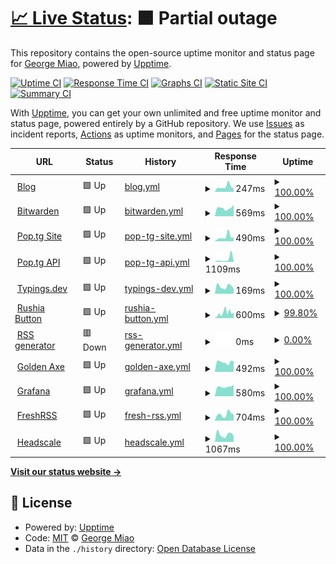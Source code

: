 # [📈 Live Status](https://status.miao.dev): <!--live status--> **🟧 Partial outage**

This repository contains the open-source uptime monitor and status page for [George Miao](miao.dev), powered by [Upptime](https://github.com/upptime/upptime).

[![Uptime CI](https://github.com/George-Miao/upptime/workflows/Uptime%20CI/badge.svg)](https://github.com/George-Miao/upptime/actions?query=workflow%3A%22Uptime+CI%22)
[![Response Time CI](https://github.com/George-Miao/upptime/workflows/Response%20Time%20CI/badge.svg)](https://github.com/George-Miao/upptime/actions?query=workflow%3A%22Response+Time+CI%22)
[![Graphs CI](https://github.com/George-Miao/upptime/workflows/Graphs%20CI/badge.svg)](https://github.com/George-Miao/upptime/actions?query=workflow%3A%22Graphs+CI%22)
[![Static Site CI](https://github.com/George-Miao/upptime/workflows/Static%20Site%20CI/badge.svg)](https://github.com/George-Miao/upptime/actions?query=workflow%3A%22Static+Site+CI%22)
[![Summary CI](https://github.com/George-Miao/upptime/workflows/Summary%20CI/badge.svg)](https://github.com/George-Miao/upptime/actions?query=workflow%3A%22Summary+CI%22)

With [Upptime](https://upptime.js.org), you can get your own unlimited and free uptime monitor and status page, powered entirely by a GitHub repository. We use [Issues](https://github.com/George-Miao/upptime/issues) as incident reports, [Actions](https://github.com/George-Miao/upptime/actions) as uptime monitors, and [Pages](https://status.miao.dev) for the status page.

<!--start: status pages-->
<!-- This summary is generated by Upptime (https://github.com/upptime/upptime) -->
<!-- Do not edit this manually, your changes will be overwritten -->
<!-- prettier-ignore -->
| URL | Status | History | Response Time | Uptime |
| --- | ------ | ------- | ------------- | ------ |
| <img alt="" src="https://icons.duckduckgo.com/ip3/miao.dev.ico" height="13"> [Blog](https://miao.dev) | 🟩 Up | [blog.yml](https://github.com/George-Miao/Upptime/commits/HEAD/history/blog.yml) | <details><summary><img alt="Response time graph" src="./graphs/blog/response-time-week.png" height="20"> 247ms</summary><br><a href="https://status.miao.dev/history/blog"><img alt="Response time 216" src="https://img.shields.io/endpoint?url=https%3A%2F%2Fraw.githubusercontent.com%2FGeorge-Miao%2FUpptime%2FHEAD%2Fapi%2Fblog%2Fresponse-time.json"></a><br><a href="https://status.miao.dev/history/blog"><img alt="24-hour response time 282" src="https://img.shields.io/endpoint?url=https%3A%2F%2Fraw.githubusercontent.com%2FGeorge-Miao%2FUpptime%2FHEAD%2Fapi%2Fblog%2Fresponse-time-day.json"></a><br><a href="https://status.miao.dev/history/blog"><img alt="7-day response time 247" src="https://img.shields.io/endpoint?url=https%3A%2F%2Fraw.githubusercontent.com%2FGeorge-Miao%2FUpptime%2FHEAD%2Fapi%2Fblog%2Fresponse-time-week.json"></a><br><a href="https://status.miao.dev/history/blog"><img alt="30-day response time 227" src="https://img.shields.io/endpoint?url=https%3A%2F%2Fraw.githubusercontent.com%2FGeorge-Miao%2FUpptime%2FHEAD%2Fapi%2Fblog%2Fresponse-time-month.json"></a><br><a href="https://status.miao.dev/history/blog"><img alt="1-year response time 204" src="https://img.shields.io/endpoint?url=https%3A%2F%2Fraw.githubusercontent.com%2FGeorge-Miao%2FUpptime%2FHEAD%2Fapi%2Fblog%2Fresponse-time-year.json"></a></details> | <details><summary><a href="https://status.miao.dev/history/blog">100.00%</a></summary><a href="https://status.miao.dev/history/blog"><img alt="All-time uptime 97.96%" src="https://img.shields.io/endpoint?url=https%3A%2F%2Fraw.githubusercontent.com%2FGeorge-Miao%2FUpptime%2FHEAD%2Fapi%2Fblog%2Fuptime.json"></a><br><a href="https://status.miao.dev/history/blog"><img alt="24-hour uptime 100.00%" src="https://img.shields.io/endpoint?url=https%3A%2F%2Fraw.githubusercontent.com%2FGeorge-Miao%2FUpptime%2FHEAD%2Fapi%2Fblog%2Fuptime-day.json"></a><br><a href="https://status.miao.dev/history/blog"><img alt="7-day uptime 100.00%" src="https://img.shields.io/endpoint?url=https%3A%2F%2Fraw.githubusercontent.com%2FGeorge-Miao%2FUpptime%2FHEAD%2Fapi%2Fblog%2Fuptime-week.json"></a><br><a href="https://status.miao.dev/history/blog"><img alt="30-day uptime 100.00%" src="https://img.shields.io/endpoint?url=https%3A%2F%2Fraw.githubusercontent.com%2FGeorge-Miao%2FUpptime%2FHEAD%2Fapi%2Fblog%2Fuptime-month.json"></a><br><a href="https://status.miao.dev/history/blog"><img alt="1-year uptime 99.74%" src="https://img.shields.io/endpoint?url=https%3A%2F%2Fraw.githubusercontent.com%2FGeorge-Miao%2FUpptime%2FHEAD%2Fapi%2Fblog%2Fuptime-year.json"></a></details>
| <img alt="" src="https://icons.duckduckgo.com/ip3/bw.miao.dev.ico" height="13"> [Bitwarden](https://bw.miao.dev) | 🟩 Up | [bitwarden.yml](https://github.com/George-Miao/Upptime/commits/HEAD/history/bitwarden.yml) | <details><summary><img alt="Response time graph" src="./graphs/bitwarden/response-time-week.png" height="20"> 569ms</summary><br><a href="https://status.miao.dev/history/bitwarden"><img alt="Response time 592" src="https://img.shields.io/endpoint?url=https%3A%2F%2Fraw.githubusercontent.com%2FGeorge-Miao%2FUpptime%2FHEAD%2Fapi%2Fbitwarden%2Fresponse-time.json"></a><br><a href="https://status.miao.dev/history/bitwarden"><img alt="24-hour response time 505" src="https://img.shields.io/endpoint?url=https%3A%2F%2Fraw.githubusercontent.com%2FGeorge-Miao%2FUpptime%2FHEAD%2Fapi%2Fbitwarden%2Fresponse-time-day.json"></a><br><a href="https://status.miao.dev/history/bitwarden"><img alt="7-day response time 569" src="https://img.shields.io/endpoint?url=https%3A%2F%2Fraw.githubusercontent.com%2FGeorge-Miao%2FUpptime%2FHEAD%2Fapi%2Fbitwarden%2Fresponse-time-week.json"></a><br><a href="https://status.miao.dev/history/bitwarden"><img alt="30-day response time 563" src="https://img.shields.io/endpoint?url=https%3A%2F%2Fraw.githubusercontent.com%2FGeorge-Miao%2FUpptime%2FHEAD%2Fapi%2Fbitwarden%2Fresponse-time-month.json"></a><br><a href="https://status.miao.dev/history/bitwarden"><img alt="1-year response time 595" src="https://img.shields.io/endpoint?url=https%3A%2F%2Fraw.githubusercontent.com%2FGeorge-Miao%2FUpptime%2FHEAD%2Fapi%2Fbitwarden%2Fresponse-time-year.json"></a></details> | <details><summary><a href="https://status.miao.dev/history/bitwarden">100.00%</a></summary><a href="https://status.miao.dev/history/bitwarden"><img alt="All-time uptime 95.84%" src="https://img.shields.io/endpoint?url=https%3A%2F%2Fraw.githubusercontent.com%2FGeorge-Miao%2FUpptime%2FHEAD%2Fapi%2Fbitwarden%2Fuptime.json"></a><br><a href="https://status.miao.dev/history/bitwarden"><img alt="24-hour uptime 100.00%" src="https://img.shields.io/endpoint?url=https%3A%2F%2Fraw.githubusercontent.com%2FGeorge-Miao%2FUpptime%2FHEAD%2Fapi%2Fbitwarden%2Fuptime-day.json"></a><br><a href="https://status.miao.dev/history/bitwarden"><img alt="7-day uptime 100.00%" src="https://img.shields.io/endpoint?url=https%3A%2F%2Fraw.githubusercontent.com%2FGeorge-Miao%2FUpptime%2FHEAD%2Fapi%2Fbitwarden%2Fuptime-week.json"></a><br><a href="https://status.miao.dev/history/bitwarden"><img alt="30-day uptime 100.00%" src="https://img.shields.io/endpoint?url=https%3A%2F%2Fraw.githubusercontent.com%2FGeorge-Miao%2FUpptime%2FHEAD%2Fapi%2Fbitwarden%2Fuptime-month.json"></a><br><a href="https://status.miao.dev/history/bitwarden"><img alt="1-year uptime 99.69%" src="https://img.shields.io/endpoint?url=https%3A%2F%2Fraw.githubusercontent.com%2FGeorge-Miao%2FUpptime%2FHEAD%2Fapi%2Fbitwarden%2Fuptime-year.json"></a></details>
| <img alt="" src="https://icons.duckduckgo.com/ip3/www.pop.tg.ico" height="13"> [Pop.tg Site](https://www.pop.tg) | 🟩 Up | [pop-tg-site.yml](https://github.com/George-Miao/Upptime/commits/HEAD/history/pop-tg-site.yml) | <details><summary><img alt="Response time graph" src="./graphs/pop-tg-site/response-time-week.png" height="20"> 490ms</summary><br><a href="https://status.miao.dev/history/pop-tg-site"><img alt="Response time 426" src="https://img.shields.io/endpoint?url=https%3A%2F%2Fraw.githubusercontent.com%2FGeorge-Miao%2FUpptime%2FHEAD%2Fapi%2Fpop-tg-site%2Fresponse-time.json"></a><br><a href="https://status.miao.dev/history/pop-tg-site"><img alt="24-hour response time 356" src="https://img.shields.io/endpoint?url=https%3A%2F%2Fraw.githubusercontent.com%2FGeorge-Miao%2FUpptime%2FHEAD%2Fapi%2Fpop-tg-site%2Fresponse-time-day.json"></a><br><a href="https://status.miao.dev/history/pop-tg-site"><img alt="7-day response time 490" src="https://img.shields.io/endpoint?url=https%3A%2F%2Fraw.githubusercontent.com%2FGeorge-Miao%2FUpptime%2FHEAD%2Fapi%2Fpop-tg-site%2Fresponse-time-week.json"></a><br><a href="https://status.miao.dev/history/pop-tg-site"><img alt="30-day response time 392" src="https://img.shields.io/endpoint?url=https%3A%2F%2Fraw.githubusercontent.com%2FGeorge-Miao%2FUpptime%2FHEAD%2Fapi%2Fpop-tg-site%2Fresponse-time-month.json"></a><br><a href="https://status.miao.dev/history/pop-tg-site"><img alt="1-year response time 440" src="https://img.shields.io/endpoint?url=https%3A%2F%2Fraw.githubusercontent.com%2FGeorge-Miao%2FUpptime%2FHEAD%2Fapi%2Fpop-tg-site%2Fresponse-time-year.json"></a></details> | <details><summary><a href="https://status.miao.dev/history/pop-tg-site">100.00%</a></summary><a href="https://status.miao.dev/history/pop-tg-site"><img alt="All-time uptime 99.98%" src="https://img.shields.io/endpoint?url=https%3A%2F%2Fraw.githubusercontent.com%2FGeorge-Miao%2FUpptime%2FHEAD%2Fapi%2Fpop-tg-site%2Fuptime.json"></a><br><a href="https://status.miao.dev/history/pop-tg-site"><img alt="24-hour uptime 100.00%" src="https://img.shields.io/endpoint?url=https%3A%2F%2Fraw.githubusercontent.com%2FGeorge-Miao%2FUpptime%2FHEAD%2Fapi%2Fpop-tg-site%2Fuptime-day.json"></a><br><a href="https://status.miao.dev/history/pop-tg-site"><img alt="7-day uptime 100.00%" src="https://img.shields.io/endpoint?url=https%3A%2F%2Fraw.githubusercontent.com%2FGeorge-Miao%2FUpptime%2FHEAD%2Fapi%2Fpop-tg-site%2Fuptime-week.json"></a><br><a href="https://status.miao.dev/history/pop-tg-site"><img alt="30-day uptime 100.00%" src="https://img.shields.io/endpoint?url=https%3A%2F%2Fraw.githubusercontent.com%2FGeorge-Miao%2FUpptime%2FHEAD%2Fapi%2Fpop-tg-site%2Fuptime-month.json"></a><br><a href="https://status.miao.dev/history/pop-tg-site"><img alt="1-year uptime 99.99%" src="https://img.shields.io/endpoint?url=https%3A%2F%2Fraw.githubusercontent.com%2FGeorge-Miao%2FUpptime%2FHEAD%2Fapi%2Fpop-tg-site%2Fuptime-year.json"></a></details>
| <img alt="" src="https://icons.duckduckgo.com/ip3/pop.tg.ico" height="13"> [Pop.tg API](https://pop.tg/api/v2/get_record) | 🟩 Up | [pop-tg-api.yml](https://github.com/George-Miao/Upptime/commits/HEAD/history/pop-tg-api.yml) | <details><summary><img alt="Response time graph" src="./graphs/pop-tg-api/response-time-week.png" height="20"> 1109ms</summary><br><a href="https://status.miao.dev/history/pop-tg-api"><img alt="Response time 457" src="https://img.shields.io/endpoint?url=https%3A%2F%2Fraw.githubusercontent.com%2FGeorge-Miao%2FUpptime%2FHEAD%2Fapi%2Fpop-tg-api%2Fresponse-time.json"></a><br><a href="https://status.miao.dev/history/pop-tg-api"><img alt="24-hour response time 525" src="https://img.shields.io/endpoint?url=https%3A%2F%2Fraw.githubusercontent.com%2FGeorge-Miao%2FUpptime%2FHEAD%2Fapi%2Fpop-tg-api%2Fresponse-time-day.json"></a><br><a href="https://status.miao.dev/history/pop-tg-api"><img alt="7-day response time 1109" src="https://img.shields.io/endpoint?url=https%3A%2F%2Fraw.githubusercontent.com%2FGeorge-Miao%2FUpptime%2FHEAD%2Fapi%2Fpop-tg-api%2Fresponse-time-week.json"></a><br><a href="https://status.miao.dev/history/pop-tg-api"><img alt="30-day response time 581" src="https://img.shields.io/endpoint?url=https%3A%2F%2Fraw.githubusercontent.com%2FGeorge-Miao%2FUpptime%2FHEAD%2Fapi%2Fpop-tg-api%2Fresponse-time-month.json"></a><br><a href="https://status.miao.dev/history/pop-tg-api"><img alt="1-year response time 463" src="https://img.shields.io/endpoint?url=https%3A%2F%2Fraw.githubusercontent.com%2FGeorge-Miao%2FUpptime%2FHEAD%2Fapi%2Fpop-tg-api%2Fresponse-time-year.json"></a></details> | <details><summary><a href="https://status.miao.dev/history/pop-tg-api">100.00%</a></summary><a href="https://status.miao.dev/history/pop-tg-api"><img alt="All-time uptime 99.99%" src="https://img.shields.io/endpoint?url=https%3A%2F%2Fraw.githubusercontent.com%2FGeorge-Miao%2FUpptime%2FHEAD%2Fapi%2Fpop-tg-api%2Fuptime.json"></a><br><a href="https://status.miao.dev/history/pop-tg-api"><img alt="24-hour uptime 100.00%" src="https://img.shields.io/endpoint?url=https%3A%2F%2Fraw.githubusercontent.com%2FGeorge-Miao%2FUpptime%2FHEAD%2Fapi%2Fpop-tg-api%2Fuptime-day.json"></a><br><a href="https://status.miao.dev/history/pop-tg-api"><img alt="7-day uptime 100.00%" src="https://img.shields.io/endpoint?url=https%3A%2F%2Fraw.githubusercontent.com%2FGeorge-Miao%2FUpptime%2FHEAD%2Fapi%2Fpop-tg-api%2Fuptime-week.json"></a><br><a href="https://status.miao.dev/history/pop-tg-api"><img alt="30-day uptime 100.00%" src="https://img.shields.io/endpoint?url=https%3A%2F%2Fraw.githubusercontent.com%2FGeorge-Miao%2FUpptime%2FHEAD%2Fapi%2Fpop-tg-api%2Fuptime-month.json"></a><br><a href="https://status.miao.dev/history/pop-tg-api"><img alt="1-year uptime 99.99%" src="https://img.shields.io/endpoint?url=https%3A%2F%2Fraw.githubusercontent.com%2FGeorge-Miao%2FUpptime%2FHEAD%2Fapi%2Fpop-tg-api%2Fuptime-year.json"></a></details>
| <img alt="" src="https://icons.duckduckgo.com/ip3/typings.dev.ico" height="13"> [Typings.dev](https://typings.dev) | 🟩 Up | [typings-dev.yml](https://github.com/George-Miao/Upptime/commits/HEAD/history/typings-dev.yml) | <details><summary><img alt="Response time graph" src="./graphs/typings-dev/response-time-week.png" height="20"> 169ms</summary><br><a href="https://status.miao.dev/history/typings-dev"><img alt="Response time 142" src="https://img.shields.io/endpoint?url=https%3A%2F%2Fraw.githubusercontent.com%2FGeorge-Miao%2FUpptime%2FHEAD%2Fapi%2Ftypings-dev%2Fresponse-time.json"></a><br><a href="https://status.miao.dev/history/typings-dev"><img alt="24-hour response time 263" src="https://img.shields.io/endpoint?url=https%3A%2F%2Fraw.githubusercontent.com%2FGeorge-Miao%2FUpptime%2FHEAD%2Fapi%2Ftypings-dev%2Fresponse-time-day.json"></a><br><a href="https://status.miao.dev/history/typings-dev"><img alt="7-day response time 169" src="https://img.shields.io/endpoint?url=https%3A%2F%2Fraw.githubusercontent.com%2FGeorge-Miao%2FUpptime%2FHEAD%2Fapi%2Ftypings-dev%2Fresponse-time-week.json"></a><br><a href="https://status.miao.dev/history/typings-dev"><img alt="30-day response time 156" src="https://img.shields.io/endpoint?url=https%3A%2F%2Fraw.githubusercontent.com%2FGeorge-Miao%2FUpptime%2FHEAD%2Fapi%2Ftypings-dev%2Fresponse-time-month.json"></a><br><a href="https://status.miao.dev/history/typings-dev"><img alt="1-year response time 136" src="https://img.shields.io/endpoint?url=https%3A%2F%2Fraw.githubusercontent.com%2FGeorge-Miao%2FUpptime%2FHEAD%2Fapi%2Ftypings-dev%2Fresponse-time-year.json"></a></details> | <details><summary><a href="https://status.miao.dev/history/typings-dev">100.00%</a></summary><a href="https://status.miao.dev/history/typings-dev"><img alt="All-time uptime 100.00%" src="https://img.shields.io/endpoint?url=https%3A%2F%2Fraw.githubusercontent.com%2FGeorge-Miao%2FUpptime%2FHEAD%2Fapi%2Ftypings-dev%2Fuptime.json"></a><br><a href="https://status.miao.dev/history/typings-dev"><img alt="24-hour uptime 100.00%" src="https://img.shields.io/endpoint?url=https%3A%2F%2Fraw.githubusercontent.com%2FGeorge-Miao%2FUpptime%2FHEAD%2Fapi%2Ftypings-dev%2Fuptime-day.json"></a><br><a href="https://status.miao.dev/history/typings-dev"><img alt="7-day uptime 100.00%" src="https://img.shields.io/endpoint?url=https%3A%2F%2Fraw.githubusercontent.com%2FGeorge-Miao%2FUpptime%2FHEAD%2Fapi%2Ftypings-dev%2Fuptime-week.json"></a><br><a href="https://status.miao.dev/history/typings-dev"><img alt="30-day uptime 100.00%" src="https://img.shields.io/endpoint?url=https%3A%2F%2Fraw.githubusercontent.com%2FGeorge-Miao%2FUpptime%2FHEAD%2Fapi%2Ftypings-dev%2Fuptime-month.json"></a><br><a href="https://status.miao.dev/history/typings-dev"><img alt="1-year uptime 100.00%" src="https://img.shields.io/endpoint?url=https%3A%2F%2Fraw.githubusercontent.com%2FGeorge-Miao%2FUpptime%2FHEAD%2Fapi%2Ftypings-dev%2Fuptime-year.json"></a></details>
| <img alt="" src="https://icons.duckduckgo.com/ip3/rushia.moe.ico" height="13"> [Rushia Button](https://rushia.moe) | 🟩 Up | [rushia-button.yml](https://github.com/George-Miao/Upptime/commits/HEAD/history/rushia-button.yml) | <details><summary><img alt="Response time graph" src="./graphs/rushia-button/response-time-week.png" height="20"> 600ms</summary><br><a href="https://status.miao.dev/history/rushia-button"><img alt="Response time 375" src="https://img.shields.io/endpoint?url=https%3A%2F%2Fraw.githubusercontent.com%2FGeorge-Miao%2FUpptime%2FHEAD%2Fapi%2Frushia-button%2Fresponse-time.json"></a><br><a href="https://status.miao.dev/history/rushia-button"><img alt="24-hour response time 316" src="https://img.shields.io/endpoint?url=https%3A%2F%2Fraw.githubusercontent.com%2FGeorge-Miao%2FUpptime%2FHEAD%2Fapi%2Frushia-button%2Fresponse-time-day.json"></a><br><a href="https://status.miao.dev/history/rushia-button"><img alt="7-day response time 600" src="https://img.shields.io/endpoint?url=https%3A%2F%2Fraw.githubusercontent.com%2FGeorge-Miao%2FUpptime%2FHEAD%2Fapi%2Frushia-button%2Fresponse-time-week.json"></a><br><a href="https://status.miao.dev/history/rushia-button"><img alt="30-day response time 485" src="https://img.shields.io/endpoint?url=https%3A%2F%2Fraw.githubusercontent.com%2FGeorge-Miao%2FUpptime%2FHEAD%2Fapi%2Frushia-button%2Fresponse-time-month.json"></a><br><a href="https://status.miao.dev/history/rushia-button"><img alt="1-year response time 385" src="https://img.shields.io/endpoint?url=https%3A%2F%2Fraw.githubusercontent.com%2FGeorge-Miao%2FUpptime%2FHEAD%2Fapi%2Frushia-button%2Fresponse-time-year.json"></a></details> | <details><summary><a href="https://status.miao.dev/history/rushia-button">99.80%</a></summary><a href="https://status.miao.dev/history/rushia-button"><img alt="All-time uptime 99.98%" src="https://img.shields.io/endpoint?url=https%3A%2F%2Fraw.githubusercontent.com%2FGeorge-Miao%2FUpptime%2FHEAD%2Fapi%2Frushia-button%2Fuptime.json"></a><br><a href="https://status.miao.dev/history/rushia-button"><img alt="24-hour uptime 100.00%" src="https://img.shields.io/endpoint?url=https%3A%2F%2Fraw.githubusercontent.com%2FGeorge-Miao%2FUpptime%2FHEAD%2Fapi%2Frushia-button%2Fuptime-day.json"></a><br><a href="https://status.miao.dev/history/rushia-button"><img alt="7-day uptime 99.80%" src="https://img.shields.io/endpoint?url=https%3A%2F%2Fraw.githubusercontent.com%2FGeorge-Miao%2FUpptime%2FHEAD%2Fapi%2Frushia-button%2Fuptime-week.json"></a><br><a href="https://status.miao.dev/history/rushia-button"><img alt="30-day uptime 99.95%" src="https://img.shields.io/endpoint?url=https%3A%2F%2Fraw.githubusercontent.com%2FGeorge-Miao%2FUpptime%2FHEAD%2Fapi%2Frushia-button%2Fuptime-month.json"></a><br><a href="https://status.miao.dev/history/rushia-button"><img alt="1-year uptime 100.00%" src="https://img.shields.io/endpoint?url=https%3A%2F%2Fraw.githubusercontent.com%2FGeorge-Miao%2FUpptime%2FHEAD%2Fapi%2Frushia-button%2Fuptime-year.json"></a></details>
| <img alt="" src="https://icons.duckduckgo.com/ip3/rss.miao.dev.ico" height="13"> [RSS generator](https://rss.miao.dev/bili/article/123) | 🟥 Down | [rss-generator.yml](https://github.com/George-Miao/Upptime/commits/HEAD/history/rss-generator.yml) | <details><summary><img alt="Response time graph" src="./graphs/rss-generator/response-time-week.png" height="20"> 0ms</summary><br><a href="https://status.miao.dev/history/rss-generator"><img alt="Response time 692" src="https://img.shields.io/endpoint?url=https%3A%2F%2Fraw.githubusercontent.com%2FGeorge-Miao%2FUpptime%2FHEAD%2Fapi%2Frss-generator%2Fresponse-time.json"></a><br><a href="https://status.miao.dev/history/rss-generator"><img alt="24-hour response time 0" src="https://img.shields.io/endpoint?url=https%3A%2F%2Fraw.githubusercontent.com%2FGeorge-Miao%2FUpptime%2FHEAD%2Fapi%2Frss-generator%2Fresponse-time-day.json"></a><br><a href="https://status.miao.dev/history/rss-generator"><img alt="7-day response time 0" src="https://img.shields.io/endpoint?url=https%3A%2F%2Fraw.githubusercontent.com%2FGeorge-Miao%2FUpptime%2FHEAD%2Fapi%2Frss-generator%2Fresponse-time-week.json"></a><br><a href="https://status.miao.dev/history/rss-generator"><img alt="30-day response time 0" src="https://img.shields.io/endpoint?url=https%3A%2F%2Fraw.githubusercontent.com%2FGeorge-Miao%2FUpptime%2FHEAD%2Fapi%2Frss-generator%2Fresponse-time-month.json"></a><br><a href="https://status.miao.dev/history/rss-generator"><img alt="1-year response time 732" src="https://img.shields.io/endpoint?url=https%3A%2F%2Fraw.githubusercontent.com%2FGeorge-Miao%2FUpptime%2FHEAD%2Fapi%2Frss-generator%2Fresponse-time-year.json"></a></details> | <details><summary><a href="https://status.miao.dev/history/rss-generator">0.00%</a></summary><a href="https://status.miao.dev/history/rss-generator"><img alt="All-time uptime 82.85%" src="https://img.shields.io/endpoint?url=https%3A%2F%2Fraw.githubusercontent.com%2FGeorge-Miao%2FUpptime%2FHEAD%2Fapi%2Frss-generator%2Fuptime.json"></a><br><a href="https://status.miao.dev/history/rss-generator"><img alt="24-hour uptime 0.00%" src="https://img.shields.io/endpoint?url=https%3A%2F%2Fraw.githubusercontent.com%2FGeorge-Miao%2FUpptime%2FHEAD%2Fapi%2Frss-generator%2Fuptime-day.json"></a><br><a href="https://status.miao.dev/history/rss-generator"><img alt="7-day uptime 0.00%" src="https://img.shields.io/endpoint?url=https%3A%2F%2Fraw.githubusercontent.com%2FGeorge-Miao%2FUpptime%2FHEAD%2Fapi%2Frss-generator%2Fuptime-week.json"></a><br><a href="https://status.miao.dev/history/rss-generator"><img alt="30-day uptime 0.00%" src="https://img.shields.io/endpoint?url=https%3A%2F%2Fraw.githubusercontent.com%2FGeorge-Miao%2FUpptime%2FHEAD%2Fapi%2Frss-generator%2Fuptime-month.json"></a><br><a href="https://status.miao.dev/history/rss-generator"><img alt="1-year uptime 42.84%" src="https://img.shields.io/endpoint?url=https%3A%2F%2Fraw.githubusercontent.com%2FGeorge-Miao%2FUpptime%2FHEAD%2Fapi%2Frss-generator%2Fuptime-year.json"></a></details>
| <img alt="" src="https://icons.duckduckgo.com/ip3/golden-axe.fly.dev.ico" height="13"> [Golden Axe](https://golden-axe.fly.dev/health) | 🟩 Up | [golden-axe.yml](https://github.com/George-Miao/Upptime/commits/HEAD/history/golden-axe.yml) | <details><summary><img alt="Response time graph" src="./graphs/golden-axe/response-time-week.png" height="20"> 492ms</summary><br><a href="https://status.miao.dev/history/golden-axe"><img alt="Response time 501" src="https://img.shields.io/endpoint?url=https%3A%2F%2Fraw.githubusercontent.com%2FGeorge-Miao%2FUpptime%2FHEAD%2Fapi%2Fgolden-axe%2Fresponse-time.json"></a><br><a href="https://status.miao.dev/history/golden-axe"><img alt="24-hour response time 330" src="https://img.shields.io/endpoint?url=https%3A%2F%2Fraw.githubusercontent.com%2FGeorge-Miao%2FUpptime%2FHEAD%2Fapi%2Fgolden-axe%2Fresponse-time-day.json"></a><br><a href="https://status.miao.dev/history/golden-axe"><img alt="7-day response time 492" src="https://img.shields.io/endpoint?url=https%3A%2F%2Fraw.githubusercontent.com%2FGeorge-Miao%2FUpptime%2FHEAD%2Fapi%2Fgolden-axe%2Fresponse-time-week.json"></a><br><a href="https://status.miao.dev/history/golden-axe"><img alt="30-day response time 480" src="https://img.shields.io/endpoint?url=https%3A%2F%2Fraw.githubusercontent.com%2FGeorge-Miao%2FUpptime%2FHEAD%2Fapi%2Fgolden-axe%2Fresponse-time-month.json"></a><br><a href="https://status.miao.dev/history/golden-axe"><img alt="1-year response time 512" src="https://img.shields.io/endpoint?url=https%3A%2F%2Fraw.githubusercontent.com%2FGeorge-Miao%2FUpptime%2FHEAD%2Fapi%2Fgolden-axe%2Fresponse-time-year.json"></a></details> | <details><summary><a href="https://status.miao.dev/history/golden-axe">100.00%</a></summary><a href="https://status.miao.dev/history/golden-axe"><img alt="All-time uptime 99.83%" src="https://img.shields.io/endpoint?url=https%3A%2F%2Fraw.githubusercontent.com%2FGeorge-Miao%2FUpptime%2FHEAD%2Fapi%2Fgolden-axe%2Fuptime.json"></a><br><a href="https://status.miao.dev/history/golden-axe"><img alt="24-hour uptime 100.00%" src="https://img.shields.io/endpoint?url=https%3A%2F%2Fraw.githubusercontent.com%2FGeorge-Miao%2FUpptime%2FHEAD%2Fapi%2Fgolden-axe%2Fuptime-day.json"></a><br><a href="https://status.miao.dev/history/golden-axe"><img alt="7-day uptime 100.00%" src="https://img.shields.io/endpoint?url=https%3A%2F%2Fraw.githubusercontent.com%2FGeorge-Miao%2FUpptime%2FHEAD%2Fapi%2Fgolden-axe%2Fuptime-week.json"></a><br><a href="https://status.miao.dev/history/golden-axe"><img alt="30-day uptime 100.00%" src="https://img.shields.io/endpoint?url=https%3A%2F%2Fraw.githubusercontent.com%2FGeorge-Miao%2FUpptime%2FHEAD%2Fapi%2Fgolden-axe%2Fuptime-month.json"></a><br><a href="https://status.miao.dev/history/golden-axe"><img alt="1-year uptime 99.91%" src="https://img.shields.io/endpoint?url=https%3A%2F%2Fraw.githubusercontent.com%2FGeorge-Miao%2FUpptime%2FHEAD%2Fapi%2Fgolden-axe%2Fuptime-year.json"></a></details>
| <img alt="" src="https://icons.duckduckgo.com/ip3/grafana.miao.dev.ico" height="13"> [Grafana](https://grafana.miao.dev/api/health) | 🟩 Up | [grafana.yml](https://github.com/George-Miao/Upptime/commits/HEAD/history/grafana.yml) | <details><summary><img alt="Response time graph" src="./graphs/grafana/response-time-week.png" height="20"> 580ms</summary><br><a href="https://status.miao.dev/history/grafana"><img alt="Response time 811" src="https://img.shields.io/endpoint?url=https%3A%2F%2Fraw.githubusercontent.com%2FGeorge-Miao%2FUpptime%2FHEAD%2Fapi%2Fgrafana%2Fresponse-time.json"></a><br><a href="https://status.miao.dev/history/grafana"><img alt="24-hour response time 429" src="https://img.shields.io/endpoint?url=https%3A%2F%2Fraw.githubusercontent.com%2FGeorge-Miao%2FUpptime%2FHEAD%2Fapi%2Fgrafana%2Fresponse-time-day.json"></a><br><a href="https://status.miao.dev/history/grafana"><img alt="7-day response time 580" src="https://img.shields.io/endpoint?url=https%3A%2F%2Fraw.githubusercontent.com%2FGeorge-Miao%2FUpptime%2FHEAD%2Fapi%2Fgrafana%2Fresponse-time-week.json"></a><br><a href="https://status.miao.dev/history/grafana"><img alt="30-day response time 530" src="https://img.shields.io/endpoint?url=https%3A%2F%2Fraw.githubusercontent.com%2FGeorge-Miao%2FUpptime%2FHEAD%2Fapi%2Fgrafana%2Fresponse-time-month.json"></a><br><a href="https://status.miao.dev/history/grafana"><img alt="1-year response time 892" src="https://img.shields.io/endpoint?url=https%3A%2F%2Fraw.githubusercontent.com%2FGeorge-Miao%2FUpptime%2FHEAD%2Fapi%2Fgrafana%2Fresponse-time-year.json"></a></details> | <details><summary><a href="https://status.miao.dev/history/grafana">100.00%</a></summary><a href="https://status.miao.dev/history/grafana"><img alt="All-time uptime 94.55%" src="https://img.shields.io/endpoint?url=https%3A%2F%2Fraw.githubusercontent.com%2FGeorge-Miao%2FUpptime%2FHEAD%2Fapi%2Fgrafana%2Fuptime.json"></a><br><a href="https://status.miao.dev/history/grafana"><img alt="24-hour uptime 100.00%" src="https://img.shields.io/endpoint?url=https%3A%2F%2Fraw.githubusercontent.com%2FGeorge-Miao%2FUpptime%2FHEAD%2Fapi%2Fgrafana%2Fuptime-day.json"></a><br><a href="https://status.miao.dev/history/grafana"><img alt="7-day uptime 100.00%" src="https://img.shields.io/endpoint?url=https%3A%2F%2Fraw.githubusercontent.com%2FGeorge-Miao%2FUpptime%2FHEAD%2Fapi%2Fgrafana%2Fuptime-week.json"></a><br><a href="https://status.miao.dev/history/grafana"><img alt="30-day uptime 99.96%" src="https://img.shields.io/endpoint?url=https%3A%2F%2Fraw.githubusercontent.com%2FGeorge-Miao%2FUpptime%2FHEAD%2Fapi%2Fgrafana%2Fuptime-month.json"></a><br><a href="https://status.miao.dev/history/grafana"><img alt="1-year uptime 98.73%" src="https://img.shields.io/endpoint?url=https%3A%2F%2Fraw.githubusercontent.com%2FGeorge-Miao%2FUpptime%2FHEAD%2Fapi%2Fgrafana%2Fuptime-year.json"></a></details>
| <img alt="" src="https://icons.duckduckgo.com/ip3/freshrss.miao.dev.ico" height="13"> [FreshRSS](https://freshrss.miao.dev) | 🟩 Up | [fresh-rss.yml](https://github.com/George-Miao/Upptime/commits/HEAD/history/fresh-rss.yml) | <details><summary><img alt="Response time graph" src="./graphs/fresh-rss/response-time-week.png" height="20"> 704ms</summary><br><a href="https://status.miao.dev/history/fresh-rss"><img alt="Response time 181" src="https://img.shields.io/endpoint?url=https%3A%2F%2Fraw.githubusercontent.com%2FGeorge-Miao%2FUpptime%2FHEAD%2Fapi%2Ffresh-rss%2Fresponse-time.json"></a><br><a href="https://status.miao.dev/history/fresh-rss"><img alt="24-hour response time 3583" src="https://img.shields.io/endpoint?url=https%3A%2F%2Fraw.githubusercontent.com%2FGeorge-Miao%2FUpptime%2FHEAD%2Fapi%2Ffresh-rss%2Fresponse-time-day.json"></a><br><a href="https://status.miao.dev/history/fresh-rss"><img alt="7-day response time 704" src="https://img.shields.io/endpoint?url=https%3A%2F%2Fraw.githubusercontent.com%2FGeorge-Miao%2FUpptime%2FHEAD%2Fapi%2Ffresh-rss%2Fresponse-time-week.json"></a><br><a href="https://status.miao.dev/history/fresh-rss"><img alt="30-day response time 347" src="https://img.shields.io/endpoint?url=https%3A%2F%2Fraw.githubusercontent.com%2FGeorge-Miao%2FUpptime%2FHEAD%2Fapi%2Ffresh-rss%2Fresponse-time-month.json"></a><br><a href="https://status.miao.dev/history/fresh-rss"><img alt="1-year response time 190" src="https://img.shields.io/endpoint?url=https%3A%2F%2Fraw.githubusercontent.com%2FGeorge-Miao%2FUpptime%2FHEAD%2Fapi%2Ffresh-rss%2Fresponse-time-year.json"></a></details> | <details><summary><a href="https://status.miao.dev/history/fresh-rss">100.00%</a></summary><a href="https://status.miao.dev/history/fresh-rss"><img alt="All-time uptime 84.73%" src="https://img.shields.io/endpoint?url=https%3A%2F%2Fraw.githubusercontent.com%2FGeorge-Miao%2FUpptime%2FHEAD%2Fapi%2Ffresh-rss%2Fuptime.json"></a><br><a href="https://status.miao.dev/history/fresh-rss"><img alt="24-hour uptime 100.00%" src="https://img.shields.io/endpoint?url=https%3A%2F%2Fraw.githubusercontent.com%2FGeorge-Miao%2FUpptime%2FHEAD%2Fapi%2Ffresh-rss%2Fuptime-day.json"></a><br><a href="https://status.miao.dev/history/fresh-rss"><img alt="7-day uptime 100.00%" src="https://img.shields.io/endpoint?url=https%3A%2F%2Fraw.githubusercontent.com%2FGeorge-Miao%2FUpptime%2FHEAD%2Fapi%2Ffresh-rss%2Fuptime-week.json"></a><br><a href="https://status.miao.dev/history/fresh-rss"><img alt="30-day uptime 100.00%" src="https://img.shields.io/endpoint?url=https%3A%2F%2Fraw.githubusercontent.com%2FGeorge-Miao%2FUpptime%2FHEAD%2Fapi%2Ffresh-rss%2Fuptime-month.json"></a><br><a href="https://status.miao.dev/history/fresh-rss"><img alt="1-year uptime 99.65%" src="https://img.shields.io/endpoint?url=https%3A%2F%2Fraw.githubusercontent.com%2FGeorge-Miao%2FUpptime%2FHEAD%2Fapi%2Ffresh-rss%2Fuptime-year.json"></a></details>
| <img alt="" src="https://icons.duckduckgo.com/ip3/headscale.miao.dev.ico" height="13"> [Headscale](https://headscale.miao.dev/admin) | 🟩 Up | [headscale.yml](https://github.com/George-Miao/Upptime/commits/HEAD/history/headscale.yml) | <details><summary><img alt="Response time graph" src="./graphs/headscale/response-time-week.png" height="20"> 1067ms</summary><br><a href="https://status.miao.dev/history/headscale"><img alt="Response time 296" src="https://img.shields.io/endpoint?url=https%3A%2F%2Fraw.githubusercontent.com%2FGeorge-Miao%2FUpptime%2FHEAD%2Fapi%2Fheadscale%2Fresponse-time.json"></a><br><a href="https://status.miao.dev/history/headscale"><img alt="24-hour response time 5650" src="https://img.shields.io/endpoint?url=https%3A%2F%2Fraw.githubusercontent.com%2FGeorge-Miao%2FUpptime%2FHEAD%2Fapi%2Fheadscale%2Fresponse-time-day.json"></a><br><a href="https://status.miao.dev/history/headscale"><img alt="7-day response time 1067" src="https://img.shields.io/endpoint?url=https%3A%2F%2Fraw.githubusercontent.com%2FGeorge-Miao%2FUpptime%2FHEAD%2Fapi%2Fheadscale%2Fresponse-time-week.json"></a><br><a href="https://status.miao.dev/history/headscale"><img alt="30-day response time 531" src="https://img.shields.io/endpoint?url=https%3A%2F%2Fraw.githubusercontent.com%2FGeorge-Miao%2FUpptime%2FHEAD%2Fapi%2Fheadscale%2Fresponse-time-month.json"></a><br><a href="https://status.miao.dev/history/headscale"><img alt="1-year response time 296" src="https://img.shields.io/endpoint?url=https%3A%2F%2Fraw.githubusercontent.com%2FGeorge-Miao%2FUpptime%2FHEAD%2Fapi%2Fheadscale%2Fresponse-time-year.json"></a></details> | <details><summary><a href="https://status.miao.dev/history/headscale">100.00%</a></summary><a href="https://status.miao.dev/history/headscale"><img alt="All-time uptime 99.37%" src="https://img.shields.io/endpoint?url=https%3A%2F%2Fraw.githubusercontent.com%2FGeorge-Miao%2FUpptime%2FHEAD%2Fapi%2Fheadscale%2Fuptime.json"></a><br><a href="https://status.miao.dev/history/headscale"><img alt="24-hour uptime 100.00%" src="https://img.shields.io/endpoint?url=https%3A%2F%2Fraw.githubusercontent.com%2FGeorge-Miao%2FUpptime%2FHEAD%2Fapi%2Fheadscale%2Fuptime-day.json"></a><br><a href="https://status.miao.dev/history/headscale"><img alt="7-day uptime 100.00%" src="https://img.shields.io/endpoint?url=https%3A%2F%2Fraw.githubusercontent.com%2FGeorge-Miao%2FUpptime%2FHEAD%2Fapi%2Fheadscale%2Fuptime-week.json"></a><br><a href="https://status.miao.dev/history/headscale"><img alt="30-day uptime 100.00%" src="https://img.shields.io/endpoint?url=https%3A%2F%2Fraw.githubusercontent.com%2FGeorge-Miao%2FUpptime%2FHEAD%2Fapi%2Fheadscale%2Fuptime-month.json"></a><br><a href="https://status.miao.dev/history/headscale"><img alt="1-year uptime 99.37%" src="https://img.shields.io/endpoint?url=https%3A%2F%2Fraw.githubusercontent.com%2FGeorge-Miao%2FUpptime%2FHEAD%2Fapi%2Fheadscale%2Fuptime-year.json"></a></details>

<!--end: status pages-->

[**Visit our status website →**](https://status.miao.dev)

## 📄 License

- Powered by: [Upptime](https://github.com/upptime/upptime)
- Code: [MIT](./LICENSE) © [George Miao](miao.dev)
- Data in the `./history` directory: [Open Database License](https://opendatacommons.org/licenses/odbl/1-0/)
